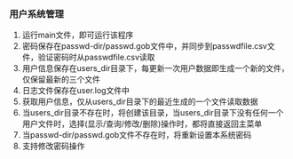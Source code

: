 ### 用户系统管理    
1. 运行main文件，即可运行该程序     
2. 密码保存在passwd-dir/passwd.gob文件中，并同步到passwdfile.csv文件，验证密码时从passwdfile.csv读取     
3. 用户信息保存在users_dir目录下，每更新一次用户数据即生成一个新的文件，仅保留最新的三个文件    
4. 日志文件保存在user.log文件中     
5. 获取用户信息，仅从users_dir目录下的最近生成的一个文件读取数据    
6. 当users_dir目录不存在时，将创建该目录，当users_dir目录下没有任何一个用户文件时，选择(显示/查询/修改/删除)操作时，都将直接返回主菜单    
7. 当passwd-dir/passwd.gob文件不存在时，将重新设置本系统密码    
8. 支持修改密码操作     
  